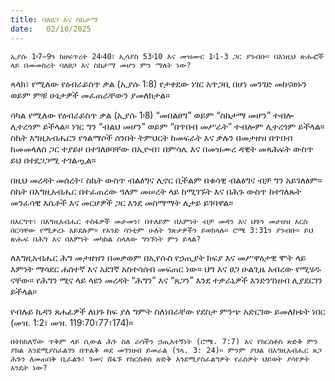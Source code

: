 ```yaml
---
title: ባለፀጋ እና ስኬታማ
date:   02/10/2025
---
```

`ኢያሱ 1፡7–9ን ከዘፍጥረት 24፡40፣ ኢሳያስ 53፡10 እና መዝሙር 1፡1-3 ጋር ያንብቡ። በእነዚህ ጽሑፎች ላይ በመመስረት ባለፀጋ እና ስኬታማ መሆን ምን ማለት ነው?`

ጻላክ፣ የሚለው የዕብራይስጥ ቃል (ኢያሱ 1:8) የታቀደው ነገር አጥጋቢ በሆነ መንገድ መከናወኑን ወይም ምቹ ሁኔታዎች መፈጠራቸውን ያመለክታል።

ሳካል የሚለው የዕብራይስጥ ቃል (ኢያሱ 1፡8) “መበልፀግ” ወይም “ስኬታማ መሆን” ተብሎ ሊተረጎም ይችላል። ነገር ግን “ብልህ መሆን” ወይም “በጥበብ መሥራት” ተብሎም ሊተረጎም ይችላል። ስኬት እግዚአብሔርን የጎልማሶች ሰንበት ትምህርት ከመፍራት እና ቃሉን በመታዘዝ በጥበብ ከመመላለስ ጋር ተያይዞ በተገለፀባቸው በኢዮብ፣ በምሳሌ እና በመዝሙረ ዳዊት መጻሕፍት ውስጥ ይህ በተደጋጋሚ ተገልጧል።

በዚህ መረዳት መሰረት፣ ስኬት ውስጥ ብልፅግና ሊኖር ቢችልም በቁሳዊ ብልፅግና ብቻ ግን አይገለፅም። ስኬት በእግዚአብሔር በተፈጠረው ዓለም መሠረት ላይ ከሚገኙት እና በሕጉ ውስጥ ከተገለጹት መንፈሳዊ እሴቶች እና መርሆዎች ጋር እንደ መስማማት ሊታይ ይገባዋል።

`በእርግጥ፣ በእግዚአብሔር ተስፋዎች መታመን፣ በተለይም በእምነት ብቻ መዳን እና ህጉን መታዘዝ እርስ በርሳቸው የሚቃረኑ አይደሉም። የአንድ ሳንቲም ሁለት ገጽታዎችን ይወክላሉ። ሮሜ 3:31ን ያንብቡ። ይህ ጽሑፍ በሕግ እና በእምነት መካከል ስላለው ግንኙነት ምን ይላል?`

ለእግዚአብሔር ሕግ መታዘዝን በመቃወም በኢየሱስ የኃጢያት ክፍያ እና መሥዋዕታዊ ሞት ላይ እምነት ማሳደር ሐሰተኛ እና አደገኛ አስተሳሰብ መፍጠር ነው። ህግ እና ፀጋ ሁልጊዜ አብረው የሚሄዱ ናቸው። የሕግን ሚና ላይ ላዩን መረዳት “ሕግን” እና “ጸጋን” እንደ ተቃራኒዎች እንድንገነዘብ ሊያደርገን ይችላል።

የብሉይ ኪዳን ጸሐፊዎች ለህጉ ከፍ ያለ ግምት ስለነበራቸው የደስታ ምንጭ አድርገው ይመለከቱት ነበር (መዝ. 1:2፣ መዝ. 119:70፣77፣174)።

`በትክክለኛው ጥቅም ላይ ሲውል ሕጉ ስለ ራሳችን ኃጢአተኝነት (ሮሜ. 7:7) እና የክርስቶስ ጽድቅ ምን ያክል እንደሚያስፈልገን በጥልቅ ወደ መገንዘብ ይመራል (ገላ. 3: 24)። ምንም ያህል በእግዚአብሔር ጸጋ ሕጉን ለመጠበቅ ቢፈልጉ፣ ገመና ሸፋኙ የክርስቶስ ጽድቅ እንደሚያስፈልግዎት የራስዎት ህይወት ያሳየዎት እንዴት ነው?`
